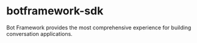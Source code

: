# botframework-sdk
Bot Framework provides the most comprehensive experience for building conversation applications.

